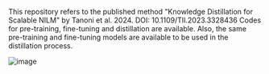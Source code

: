 This repository refers to the published method "Knowledge Distillation for Scalable NILM" by Tanoni et al. 2024. DOI: 10.1109/TII.2023.3328436 
Codes for pre-training, fine-tuning and distillation are available. Also, the same pre-training and fine-tuning models are available to be used in the distillation process. 

![image](https://github.com/user-attachments/assets/0afead23-bfc7-423b-9265-568da048cf76)
